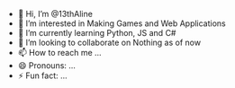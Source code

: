 - 👋 Hi, I’m @13thAline
- 👀 I’m interested in Making Games and Web Applications
- 🌱 I’m currently learning Python, JS and C#
- 💞️ I’m looking to collaborate on Nothing as of now
- 📫 How to reach me ...
- 😄 Pronouns: ...
- ⚡ Fun fact: ...

<!---
13thAline/13thAline is a ✨ special ✨ repository because its `README.md` (this file) appears on your GitHub profile.
You can click the Preview link to take a look at your changes.
--->
